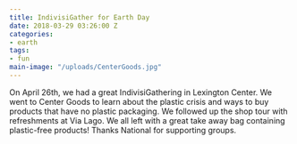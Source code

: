 ```yaml
---
title: IndivisiGather for Earth Day
date: 2018-03-29 03:26:00 Z
categories:
- earth
tags:
- fun
main-image: "/uploads/CenterGoods.jpg"
---
```


On April 26th, we had a great IndivisiGathering in Lexington Center. We went to Center Goods to learn about the plastic crisis and ways to buy products that have no plastic packaging.  We followed up the shop tour with refreshments at Via Lago. We all left with a great take away bag containing plastic-free products! Thanks National for supporting groups.